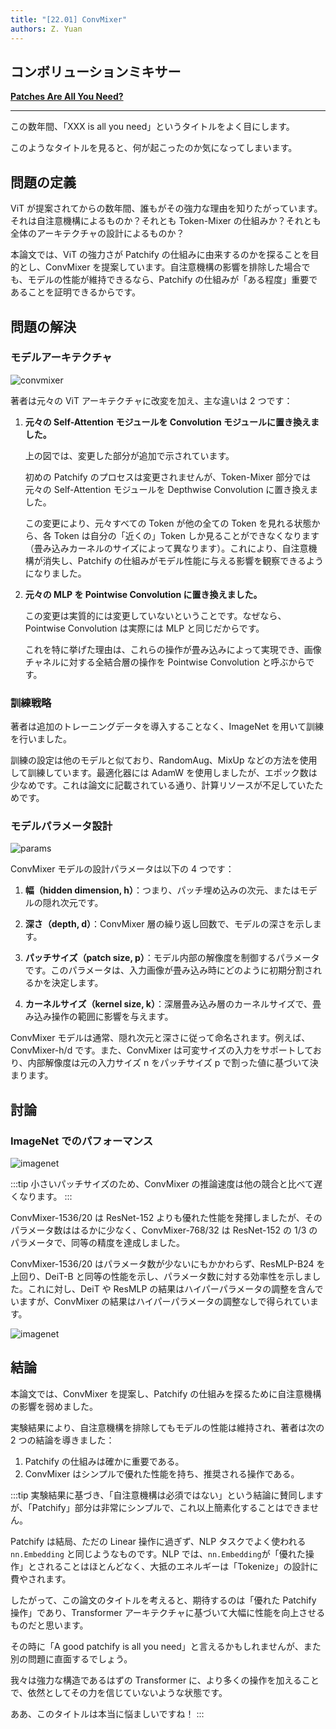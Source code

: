 ```yaml
---
title: "[22.01] ConvMixer"
authors: Z. Yuan
---
```


## コンボリューションミキサー

[**Patches Are All You Need?**](https://arxiv.org/abs/2201.09792)

---

この数年間、「XXX is all you need」というタイトルをよく目にします。

このようなタイトルを見ると、何が起こったのか気になってしまいます。

## 問題の定義

ViT が提案されてからの数年間、誰もがその強力な理由を知りたがっています。それは自注意機構によるものか？それとも Token-Mixer の仕組みか？それとも全体のアーキテクチャの設計によるものか？

本論文では、ViT の強力さが Patchify の仕組みに由来するのかを探ることを目的とし、ConvMixer を提案しています。自注意機構の影響を排除した場合でも、モデルの性能が維持できるなら、Patchify の仕組みが「ある程度」重要であることを証明できるからです。

## 問題の解決

### モデルアーキテクチャ

![convmixer](./img/img1.jpg)

著者は元々の ViT アーキテクチャに改変を加え、主な違いは 2 つです：

1. **元々の Self-Attention モジュールを Convolution モジュールに置き換えました。**

   上の図では、変更した部分が追加で示されています。

   初めの Patchify のプロセスは変更されませんが、Token-Mixer 部分では元々の Self-Attention モジュールを Depthwise Convolution に置き換えました。

   この変更により、元々すべての Token が他の全ての Token を見れる状態から、各 Token は自分の「近くの」Token しか見ることができなくなります（畳み込みカーネルのサイズによって異なります）。これにより、自注意機構が消失し、Patchify の仕組みがモデル性能に与える影響を観察できるようになりました。

2. **元々の MLP を Pointwise Convolution に置き換えました。**

   この変更は実質的には変更していないということです。なぜなら、Pointwise Convolution は実際には MLP と同じだからです。

   これを特に挙げた理由は、これらの操作が畳み込みによって実現でき、画像チャネルに対する全結合層の操作を Pointwise Convolution と呼ぶからです。

### 訓練戦略

著者は追加のトレーニングデータを導入することなく、ImageNet を用いて訓練を行いました。

訓練の設定は他のモデルと似ており、RandomAug、MixUp などの方法を使用して訓練しています。最適化器には AdamW を使用しましたが、エポック数は少なめです。これは論文に記載されている通り、計算リソースが不足していたためです。

### モデルパラメータ設計

![params](./img/img4.jpg)

ConvMixer モデルの設計パラメータは以下の 4 つです：

1. **幅（hidden dimension, h）**：つまり、パッチ埋め込みの次元、またはモデルの隠れ次元です。

2. **深さ（depth, d）**：ConvMixer 層の繰り返し回数で、モデルの深さを示します。

3. **パッチサイズ（patch size, p）**：モデル内部の解像度を制御するパラメータです。このパラメータは、入力画像が畳み込み時にどのように初期分割されるかを決定します。

4. **カーネルサイズ（kernel size, k）**：深層畳み込み層のカーネルサイズで、畳み込み操作の範囲に影響を与えます。

ConvMixer モデルは通常、隠れ次元と深さに従って命名されます。例えば、ConvMixer-h/d です。また、ConvMixer は可変サイズの入力をサポートしており、内部解像度は元の入力サイズ n をパッチサイズ p で割った値に基づいて決まります。

## 討論

### ImageNet でのパフォーマンス

![imagenet](./img/img5.jpg)

:::tip
小さいパッチサイズのため、ConvMixer の推論速度は他の競合と比べて遅くなります。
:::

ConvMixer-1536/20 は ResNet-152 よりも優れた性能を発揮しましたが、そのパラメータ数ははるかに少なく、ConvMixer-768/32 は ResNet-152 の 1/3 のパラメータで、同等の精度を達成しました。

ConvMixer-1536/20 はパラメータ数が少ないにもかかわらず、ResMLP-B24 を上回り、DeiT-B と同等の性能を示し、パラメータ数に対する効率性を示しました。これに対し、DeiT や ResMLP の結果はハイパーパラメータの調整を含んでいますが、ConvMixer の結果はハイパーパラメータの調整なしで得られています。

![imagenet](./img/img3.jpg)

## 結論

本論文では、ConvMixer を提案し、Patchify の仕組みを探るために自注意機構の影響を弱めました。

実験結果により、自注意機構を排除してもモデルの性能は維持され、著者は次の 2 つの結論を導きました：

1. Patchify の仕組みは確かに重要である。
2. ConvMixer はシンプルで優れた性能を持ち、推奨される操作である。

:::tip
実験結果に基づき、「自注意機構は必須ではない」という結論に賛同しますが、「Patchify」部分は非常にシンプルで、これ以上簡素化することはできません。

Patchify は結局、ただの Linear 操作に過ぎず、NLP タスクでよく使われる `nn.Embedding` と同じようなものです。NLP では、`nn.Embedding`が「優れた操作」とされることはほとんどなく、大抵のエネルギーは「Tokenize」の設計に費やされます。

したがって、この論文のタイトルを考えると、期待するのは「優れた Patchify 操作」であり、Transformer アーキテクチャに基づいて大幅に性能を向上させるものだと思います。

その時に「A good patchify is all you need」と言えるかもしれませんが、また別の問題に直面するでしょう。

我々は強力な構造であるはずの Transformer に、より多くの操作を加えることで、依然としてその力を信じていないような状態です。

ああ、このタイトルは本当に悩ましいですね！
:::
